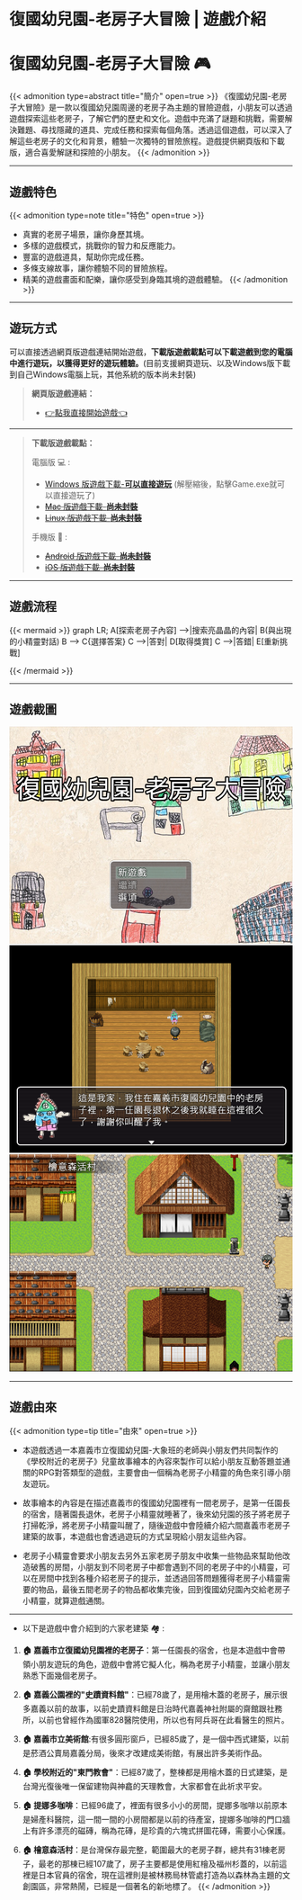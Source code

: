 # 復國幼兒園-老房子大冒險 | 遊戲介紹


<!-- {{< figure src="featured-image.png" alt="復國幼兒園-老房子大冒險" caption="復國幼兒園-老房子大冒險" >}} -->

# 復國幼兒園-老房子大冒險 :video_game:

{{< admonition type=abstract title="簡介" open=true >}}
《復國幼兒園-老房子大冒險》是一款以復國幼兒園周邊的老房子為主題的冒險遊戲，小朋友可以透過遊戲探索這些老房子，了解它們的歷史和文化。遊戲中充滿了謎題和挑戰，需要解決難題、尋找隱藏的道具、完成任務和探索每個角落。透過這個遊戲，可以深入了解這些老房子的文化和背景，體驗一次獨特的冒險旅程。遊戲提供網頁版和下載版，適合喜愛解謎和探險的小朋友。
{{< /admonition >}}


---

## 遊戲特色

{{< admonition type=note title="特色" open=true >}}
- 真實的老房子場景，讓你身歷其境。
- 多樣的遊戲模式，挑戰你的智力和反應能力。
- 豐富的遊戲道具，幫助你完成任務。
- 多條支線故事，讓你體驗不同的冒險旅程。
- 精美的遊戲畫面和配樂，讓你感受到身臨其境的遊戲體驗。
{{< /admonition >}}

---

## 遊玩方式

可以直接透過網頁版遊戲連結開始遊戲，**下載版遊戲載點可以下載遊戲到您的電腦中進行遊玩，以獲得更好的遊玩體驗。**(目前支援網頁遊玩、以及Windows版下載到自己Windows電腦上玩，其他系統的版本尚未封裝)

> **網頁版遊戲連結：** 
> - [:point_right:點我直接開始遊戲:point_left:](https://jiunjiun69.github.io/Fukoo-OldHouseAdventure/)
>
---
> 
> **下載版遊戲載點：** 
> 
> 電腦版 :computer: :
> - [Windows 版遊戲下載-__可以直接遊玩__](https://drive.google.com/file/d/10BX_9QLOf7vtHDZZOJYdf3BOy1S1o86t/view?usp=share_link) (解壓縮後，點擊Game.exe就可以直接遊玩了)
> - ~~[Mac 版遊戲下載-__尚未封裝__](/Fukoo-OldHouseAdventure-Website/87?)~~
> - ~~[Linux 版遊戲下載-__尚未封裝__](/Fukoo-OldHouseAdventure-Website/87?)~~
>
> 手機版 :iphone: :
> - ~~[Android 版遊戲下載-__尚未封裝__](/Fukoo-OldHouseAdventure-Website/87?)~~
> - ~~[iOS 版遊戲下載-__尚未封裝__](/Fukoo-OldHouseAdventure-Website/87?)~~

---

## 遊戲流程

{{< mermaid >}}
graph LR;
    A[探索老房子內容] -->|搜索亮晶晶的內容| B(與出現的小精靈對話)
    B --> C{選擇答案}
    C -->|答對| D[取得獎賞]
    C -->|答錯| E[重新挑戰]

{{< /mermaid >}}

---

## 遊戲截圖

![遊戲截圖1](game-screenshot.png "遊戲截圖1")
![遊戲截圖2](game-screenshot1.png "遊戲截圖2")
![遊戲截圖3](game-screenshot2.png "遊戲截圖3")

---

## 遊戲由來

{{< admonition type=tip title="由來" open=true >}}
- 本遊戲透過一本嘉義市立復國幼兒園-大象班的老師與小朋友們共同製作的《學校附近的老房子》兒童故事繪本的內容來製作可以給小朋友互動答題並通關的RPG對答類型的遊戲，主要會由一個稱為老房子小精靈的角色來引導小朋友遊玩。

- 故事繪本的內容是在描述嘉義市的復國幼兒園裡有一間老房子，是第一任園長的宿舍，隨著園長退休，老房子小精靈就睡著了，後來幼兒園的孩子將老房子打掃乾淨，將老房子小精靈叫醒了，隨後遊戲中會陸續介紹六間嘉義市老房子建築的故事，本遊戲也會透過遊玩的方式呈現給小朋友這些內容。

- 老房子小精靈會要求小朋友去另外五家老房子朋友中收集一些物品來幫助他改造破舊的房間，小朋友到不同老房子中都會遇到不同的老房子中的小精靈，可以在房間中找到各種介紹老房子的提示，並透過回答問題獲得老房子小精靈需要的物品，最後五間老房子的物品都收集完後，回到復國幼兒園內交給老房子小精靈，就算遊戲通關。

---

- 以下是遊戲中會介紹到的六家老建築 :houses: :

1. **:house: 嘉義市立復國幼兒園裡的老房子**：第一任園長的宿舍，也是本遊戲中會帶領小朋友遊玩的角色，遊戲中會將它擬人化，稱為老房子小精靈，並讓小朋友熟悉下面幾個老房子。
   
2. **:house: 嘉義公園裡的"史蹟資料館"**：已經78歲了，是用檜木蓋的老房子，展示很多嘉義以前的故事，以前史蹟資料館是日治時代嘉義神社附屬的齋館跟社務所，以前也曾經作為國軍828醫院使用，所以也有阿兵哥在此看醫生的照片。
   
3. **:house: 嘉義市立美術館**:有很多圓形窗戶，已經85歲了，是一個中西式建築，以前是菸酒公賣局嘉義分局，後來才改建成美術館，有展出許多美術作品。
   
4. **:house: 學校附近的"東門教會"**：已經87歲了，整棟都是用檜木蓋的日式建築，是台灣光復後唯一保留建物與神龕的天理教會，大家都會在此祈求平安。
   
5. **:house: 提娜多咖啡**：已經96歲了，裡面有很多小小的房間，提娜多咖啡以前原本是婦產科醫院，這一間一間的小房間都是以前的待產室，提娜多咖啡的門口牆上有許多漂亮的磁磚，稱為花磚，是珍貴的六塊式拼圖花磚，需要小心保護。
   
6. **:house: 檜意森活村**：是台灣保存最完整，範圍最大的老房子群，總共有31棟老房子，最老的那棟已經107歲了，房子主要都是使用紅檜及福州杉蓋的，以前這裡是日本官員的宿舍，現在這裡則是被林務局林管處打造為以森林為主題的文創園區，非常熱鬧，已經是一個著名的新地標了。
{{< /admonition >}}

